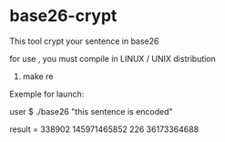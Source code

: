 # base26-crypt

This tool crypt your sentence in base26

for use , you must compile in LINUX / UNIX distribution

1) make re


Exemple for launch:

user $ ./base26 "this sentence is encoded"

result = 338902 145971465852 226 36173364688
